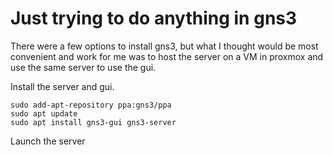 # Just trying to do anything in gns3

There were a few options to install gns3, but what I thought would be most convenient and work for me was to host the server on a VM in proxmox and use the same server to use the gui. 

Install the server and gui. 

```
sudo add-apt-repository ppa:gns3/ppa
sudo apt update
sudo apt install gns3-gui gns3-server
```
Launch the server
